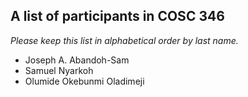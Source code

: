 A list of participants in COSC 346
---------------------------------

*Please keep this list in alphabetical order by last name.*

* Joseph A. Abandoh-Sam
* Samuel Nyarkoh
* Olumide Okebunmi Oladimeji
